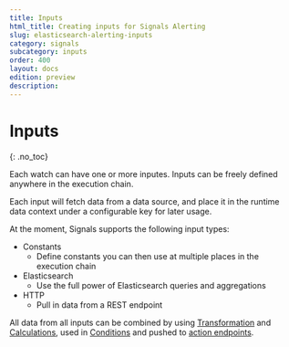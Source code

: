 ```yaml
---
title: Inputs
html_title: Creating inputs for Signals Alerting
slug: elasticsearch-alerting-inputs
category: signals
subcategory: inputs
order: 400
layout: docs
edition: preview
description: 
---
```


<!--- Copyright 2019 floragunn GmbH -->

# Inputs
{: .no_toc}

Each watch can have one or more inputes. Inputs can be freely defined anywhere in the execution chain.

Each input will fetch data from a data source, and place it in the runtime data context under a configurable key for later usage.

At the moment, Signals supports the following input types:

* Constants
  * Define constants you can then use at multiple places in the execution chain
* Elasticsearch
  * Use the full power of Elasticsearch queries and aggregations
* HTTP
  * Pull in data from a REST endpoint

All data from all inputs can be combined by using [Transformation](transformations_transformations.md) and [Calculations](transformations_calculations.md), used in [Conditions](conditions.md) and pushed to [action endpoints](actions.md).
 
